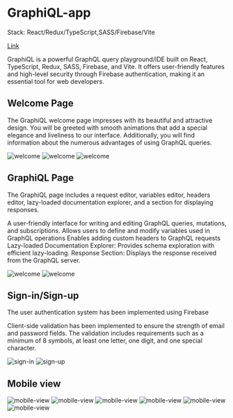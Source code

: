 # GraphiQL-app

Stack: React/Redux/TypeScript,SASS/Firebase/Vite

[Link](https://graphiql-dream-team.netlify.app/)

GraphiQL is a powerful GraphQL query playground/IDE built on React, TypeScript, Redux, SASS, Firebase, and Vite. It offers user-friendly features and high-level security through Firebase authentication, making it an essential tool for web developers.

## Welcome Page

The GraphiQL welcome page impresses with its beautiful and attractive design. You will be greeted with smooth animations that add a special elegance and liveliness to our interface. Additionally, you will find information about the numerous advantages of using GraphQL queries.

<image src="src/assets/screenshots/Screenshot_1.png" alt="welcome">
<image src="src/assets/screenshots/Screenshot_2.png" alt="welcome">
<image src="src/assets/screenshots/Screenshot_3.png" alt="welcome">

## GraphiQL Page

The GraphiQL page includes a request editor, variables editor, headers editor, lazy-loaded documentation explorer, and a section for displaying responses.

A user-friendly interface for writing and editing GraphQL queries, mutations, and subscriptions.
Allows users to define and modify variables used in GraphQL operations
Enables adding custom headers to GraphQL requests
Lazy-loaded Documentation Explorer: Provides schema exploration with efficient lazy-loading.
Response Section: Displays the response received from the GraphQL server.

<image src="src/assets/screenshots/Screenshot_4.png" alt="welcome">
<image src="src/assets/screenshots/Screenshot_5.png" alt="welcome">

## Sign-in/Sign-up

The user authentication system has been implemented using Firebase

Client-side validation has been implemented to ensure the strength of email and password fields. The validation includes requirements such as a minimum of 8 symbols, at least one letter, one digit, and one special character.

<image src="src/assets/screenshots/Screenshot_6.png" alt="sign-in">
<image src="src/assets/screenshots/Screenshot_7.png" alt="sign-up">

## Mobile view

<image src="src/assets/screenshots/Screenshot_8.png" alt="mobile-view">
<image src="src/assets/screenshots/Screenshot_9.png" alt="mobile-view">
<image src="src/assets/screenshots/Screenshot_10.png" alt="mobile-view">
<image src="src/assets/screenshots/Screenshot_11.png" alt="mobile-view">
<image src="src/assets/screenshots/Screenshot_12.png" alt="mobile-view">
<image src="src/assets/screenshots/Screenshot_13.png" alt="mobile-view">
